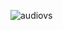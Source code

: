 
![audiovs](https://user-images.githubusercontent.com/55306843/94596137-bbbcf580-0259-11eb-8498-f1644f006e88.png)

